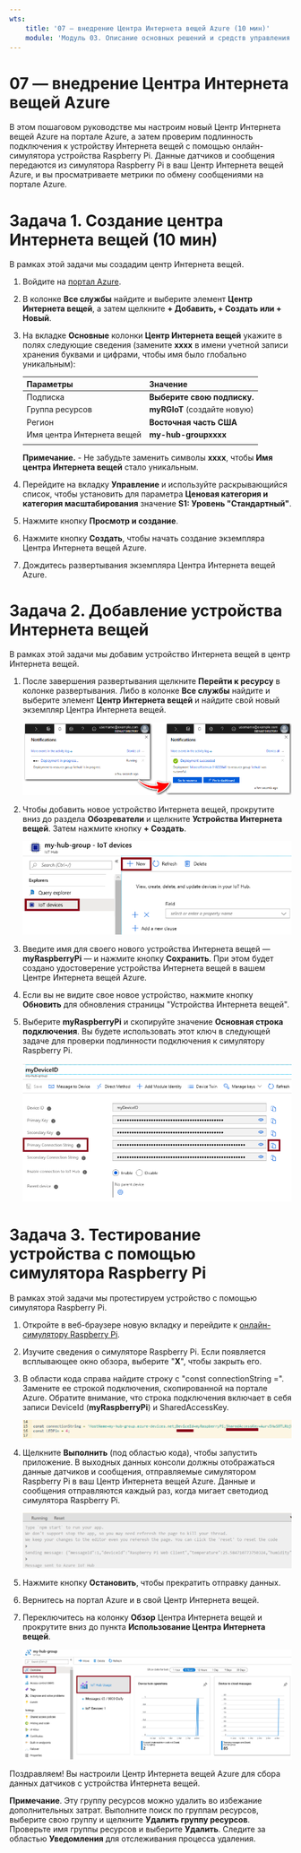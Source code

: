 ```yaml
---
wts:
    title: '07 — внедрение Центра Интернета вещей Azure (10 мин)'
    module: 'Модуль 03. Описание основных решений и средств управления'
---
```

# 07 — внедрение Центра Интернета вещей Azure

В этом пошаговом руководстве мы настроим новый Центр Интернета вещей Azure на портале Azure, а затем проверим подлинность подключения к устройству Интернета вещей с помощью онлайн-симулятора устройства Raspberry Pi. Данные датчиков и сообщения передаются из симулятора Raspberry Pi в ваш Центр Интернета вещей Azure, и вы просматриваете метрики по обмену сообщениями на портале Azure.

# Задача 1. Создание центра Интернета вещей (10 мин)

В рамках этой задачи мы создадим центр Интернета вещей. 

1. Войдите на [портал Azure](https://portal.azure.com).

2. В колонке **Все службы** найдите и выберите элемент **Центр Интернета вещей**, а затем щелкните **+ Добавить, + Создать или + Новый**.

3. На вкладке **Основные** колонки **Центр Интернета вещей** укажите в полях следующие сведения (замените **xxxx** в имени учетной записи хранения буквами и цифрами, чтобы имя было глобально уникальным):

    | Параметры | Значение |
    |--|--|
    | Подписка | **Выберите свою подписку.** |
    | Группа ресурсов |  **myRGIoT** (создайте новую)|
    | Регион | **Восточная часть США** |
    | Имя центра Интернета вещей | **my-hub-groupxxxx** |
    | | |

    **Примечание.** -  Не забудьте заменить символы **xxxx**, чтобы **Имя центра Интернета вещей** стало уникальным.

4. Перейдите на вкладку **Управление** и используйте раскрывающийся список, чтобы установить для параметра **Ценовая категория и категория масштабирования** значение **S1: Уровень "Стандартный"**.

5. Нажмите кнопку **Просмотр и создание**.

6. Нажмите кнопку **Создать**, чтобы начать создание экземпляра Центра Интернета вещей Azure.

7. Дождитесь развертывания экземпляра Центра Интернета вещей Azure. 

# Задача 2. Добавление устройства Интернета вещей

В рамках этой задачи мы добавим устройство Интернета вещей в центр Интернета вещей. 

1. После завершения развертывания щелкните **Перейти к ресурсу** в колонке развертывания. Либо в колонке **Все службы** найдите и выберите элемент **Центр Интернета вещей** и найдите свой новый экземпляр Центра Интернета вещей.

	![Снимок экрана: уведомления о выполняемом и успешном развертывании на портале Azure.](../images/0601.png)

2. Чтобы добавить новое устройство Интернета вещей, прокрутите вниз до раздела **Обозреватели** и щелкните **Устройства Интернета вещей**. Затем нажмите кнопку **+ Создать**.

	![Снимок экрана: панель устройств Интернета вещей, выделенная в колонке навигации центра Интернета вещей, на портале Azure. Кнопка "Создать" выделена, чтобы показать, как добавить новое удостоверение устройства Интернета вещей в центр Интернета вещей.](../images/0602.png)

3. Введите имя для своего нового устройства Интернета вещей — **myRaspberryPi** — и нажмите кнопку **Сохранить**. При этом будет создано удостоверение устройства Интернета вещей в вашем Центре Интернета вещей Azure.

4. Если вы не видите свое новое устройство, нажмите кнопку **Обновить** для обновления страницы "Устройства Интернета вещей". 

5. Выберите **myRaspberryPi** и скопируйте значение **Основная строка подключения**. Вы будете использовать этот ключ в следующей задаче для проверки подлинности подключения к симулятору Raspberry Pi.

	![Снимок экрана: страница "Основная строка подключения" с выделенным значком копирования.](../images/0603.png)

# Задача 3. Тестирование устройства с помощью симулятора Raspberry Pi

В рамках этой задачи мы протестируем устройство с помощью симулятора Raspberry Pi. 

1. Откройте в веб-браузере новую вкладку и перейдите к [онлайн-симулятору Raspberry Pi](https://azure-samples.github.io/raspberry-pi-web-simulator/#Getstarted). 

2. Изучите сведения о симуляторе Raspberry Pi. Если появляется всплывающее окно обзора, выберите "**X**", чтобы закрыть его.

3. В области кода справа найдите строку с "const connectionString =". Замените ее строкой подключения, скопированной на портале Azure. Обратите внимание, что строка подключения включает в себя записи DeviceId (**myRaspberryPi**) и SharedAccessKey.

	![Снимок экрана: область написания кода в симуляторе Raspberry Pi.](../images/0604.png)

4. Щелкните **Выполнить** (под областью кода), чтобы запустить приложение. В выходных данных консоли должны отображаться данные датчиков и сообщения, отправляемые симулятором Raspberry Pi в ваш Центр Интернета вещей Azure. Данные и сообщения отправляются каждый раз, когда мигает светодиод симулятора Raspberry Pi. 

	![Снимок экрана: консоль симулятора Raspberry Pi.  В выходных данных консоли отображаются данные датчиков и сообщения, отправляемые симулятором Raspberry Pi в ваш Центр Интернета вещей Azure.](../images/0605.png)

5. Нажмите кнопку **Остановить**, чтобы прекратить отправку данных.

6. Вернитесь на портал Azure и в свой Центр Интернета вещей.

7. Переключитесь на колонку **Обзор** Центра Интернета вещей и прокрутите вниз до пункта **Использование Центра Интернета вещей**.

	![Снимок экрана: метрики в области использования Центра Интернета вещей на портале Azure.](../images/0606.png)


Поздравляем! Вы настроили Центр Интернета вещей Azure для сбора данных датчиков с устройства Интернета вещей.

**Примечание**. Эту группу ресурсов можно удалить во избежание дополнительных затрат. Выполните поиск по группам ресурсов, выберите свою группу и щелкните **Удалить группу ресурсов**. Проверьте имя группы ресурсов и выберите **Удалить**. Следите за областью **Уведомления**  для отслеживания процесса удаления.
